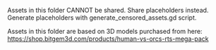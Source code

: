 Assets in this folder CANNOT be shared.
Share placeholders instead. Generate placeholders with generate_censored_assets.gd script.

Assets in this folder are based on 3D models purchased from here:
https://shop.bitgem3d.com/products/human-vs-orcs-rts-mega-pack
